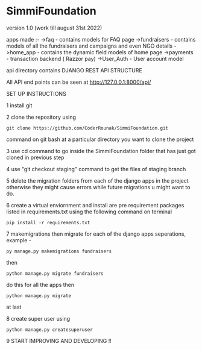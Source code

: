 # SimmiFoundation

version 1.0 (work till august 31st 2022)

apps made :-
->faq - contains models for FAQ page
->fundraisers - contains models of all the fundraisers and campaigns and even NGO details
->home_app - contains the dynamic field models of home page
->payments -  transaction backend ( Razzor pay)
->User_Auth - User account model

api directory contains DJANGO REST API STRUCTURE 

All API end points can be seen at http://127.0.0.1:8000/api/

SET UP INSTRUCTIONS

1 install git 

2 clone the repository using 
```
git clone https://github.com/CoderRounak/SimmiFoundation.git
```
command on git bash at a particular directory you want to clone the project

3 use cd command to go inside the SimmiFoundation folder that has just got cloned in previous step

4 use "git checkout staging" command to get the files of staging branch

5 delete the migration folders from each of the django apps in the project otherwise they might cause errors while future migrations u might want to do.

6 create a virtual enviornment and install are pre requirement packages listed in requirements.txt using the following command on terminal
```
pip install -r requirements.txt
```

7 makemigrations then migrate for each of the django apps seperations, 
example - 
```
py manage.py makemigrations fundraisers
```
then 
```
python manage.py migrate fundraisers
```
do this for all the apps then 
```
python manage.py migrate
```
at last

8 create super user using 
```
python manage.py createsuperuser
```

9 START IMPROVING AND DEVELOPING !!


